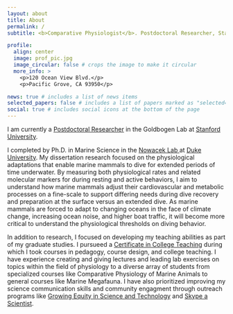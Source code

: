 ```yaml
---
layout: about
title: About
permalink: /
subtitle: <b>Comparative Physiologist</b>. Postdoctoral Researcher, Stanford University

profile:
  align: center
  image: prof_pic.jpg
  image_circular: false # crops the image to make it circular
  more_info: >
    <p>120 Ocean View Blvd.</p>
    <p>Pacific Grove, CA 93950</p>

news: true # includes a list of news items
selected_papers: false # includes a list of papers marked as "selected={true}"
social: true # includes social icons at the bottom of the page
---
```


I am currently a <a href = "https://profiles.stanford.edu/ashley-blawas"> Postdoctoral Researcher</a> in the Goldbogen Lab at <a href="https://hopkinsmarinestation.stanford.edu/"> Stanford University</a>. 

I completed by Ph.D. in Marine Science in the <a href="https://sites.nicholas.duke.edu/nowacek/"> Nowacek Lab </a> at <a href="https://nicholas.duke.edu/marinelab"> Duke University</a>. My dissertation research focused on the physiological adaptations that enable marine mammals to dive for extended periods of time underwater. By measuring both physiological rates and related molecular markers for during resting and active behaviors, I aim to understand how marine mammals adjust their cardiovascular and metabolic processes on a fine-scale to support differing needs during dive recovery and preparation at the surface versus an extended dive. As marine mammals are forced to adapt to changing oceans in the face of climate change, increasing ocean noise, and higher boat traffic, it will become more critical to understand the physiological thresholds on diving behavior. 

In addition to research, I focused on developing my teaching abilities as part of my graduate studies. I pursueed a <a href="https://gradschool.duke.edu/professional-development/programs/certificate-college-teaching">Certificate in College Teaching</a> during which I took courses in pedagogy, course design, and college teaching.  I have experience creating and giving lectures and leading lab exercises on topics within the field of physiology to a diverse array of students from specialized courses like Comparative Physiology of Marine Animals to general courses like Marine Megafauna. I have also prioritized improving my science communication skills and community engagment through outreach programs like <a href="https://sites.duke.edu/gest/">Growing Equity in Science and Technology</a> and <a href="https://www.skypeascientist.com/">Skype a Scientist</a>. 

